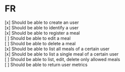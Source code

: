 # FR

[x] Should be able to create an user  
[x] Should be able to identify a user  
[x] Should be able to register a meal  
[ ] Should be able to edit a meal  
[ ] Should be able to delete a meal  
[x] Should be able to list all meals of a certain user  
[x] Should be able to list a single meal of a certain user  
[ ] Should be able to list, edit, delete only allowed meals  
[ ] Should be able to return user metrics  
